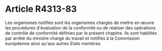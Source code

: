 # Article R4313-83

Les organismes notifiés sont les organismes chargés de mettre en œuvre les procédures d'évaluation de la conformité ou de réaliser des opérations de contrôle de conformité définies par le présent chapitre. Ils sont habilités par arrêté du ministre chargé du travail et notifiés à la Commission européenne ainsi qu'aux autres Etats membres.